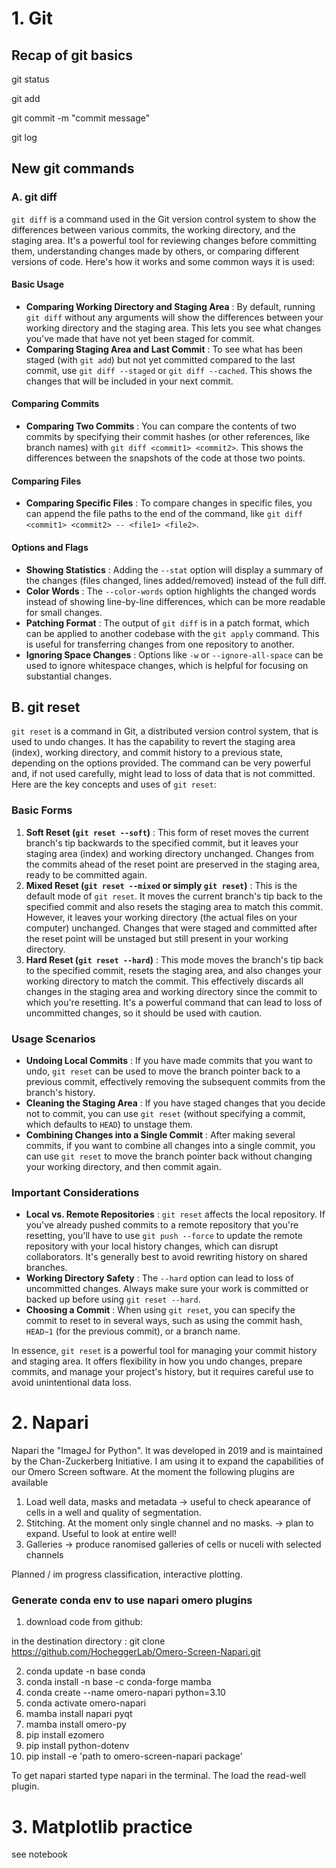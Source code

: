 # 1. Git

## Recap of git basics

git status

git add

git commit -m "commit message"

git log

## New git commands

### A. git diff

`git diff` is a command used in the Git version control system to show the differences between various commits, the working directory, and the staging area. It's a powerful tool for reviewing changes before committing them, understanding changes made by others, or comparing different versions of code. Here's how it works and some common ways it is used:

#### Basic Usage

* **Comparing Working Directory and Staging Area** : By default, running `git diff` without any arguments will show the differences between your working directory and the staging area. This lets you see what changes you've made that have not yet been staged for commit.
* **Comparing Staging Area and Last Commit** : To see what has been staged (with `git add`) but not yet committed compared to the last commit, use `git diff --staged` or `git diff --cached`. This shows the changes that will be included in your next commit.

#### Comparing Commits

* **Comparing Two Commits** : You can compare the contents of two commits by specifying their commit hashes (or other references, like branch names) with `git diff <commit1> <commit2>`. This shows the differences between the snapshots of the code at those two points.

#### Comparing Files

* **Comparing Specific Files** : To compare changes in specific files, you can append the file paths to the end of the command, like `git diff <commit1> <commit2> -- <file1> <file2>`.

#### Options and Flags

* **Showing Statistics** : Adding the `--stat` option will display a summary of the changes (files changed, lines added/removed) instead of the full diff.
* **Color Words** : The `--color-words` option highlights the changed words instead of showing line-by-line differences, which can be more readable for small changes.
* **Patching Format** : The output of `git diff` is in a patch format, which can be applied to another codebase with the `git apply` command. This is useful for transferring changes from one repository to another.
* **Ignoring Space Changes** : Options like `-w` or `--ignore-all-space` can be used to ignore whitespace changes, which is helpful for focusing on substantial changes.

## B. git reset

`git reset` is a command in Git, a distributed version control system, that is used to undo changes. It has the capability to revert the staging area (index), working directory, and commit history to a previous state, depending on the options provided. The command can be very powerful and, if not used carefully, might lead to loss of data that is not committed. Here are the key concepts and uses of `git reset`:

### Basic Forms

1. **Soft Reset (`git reset --soft`)** : This form of reset moves the current branch's tip backwards to the specified commit, but it leaves your staging area (index) and working directory unchanged. Changes from the commits ahead of the reset point are preserved in the staging area, ready to be committed again.
2. **Mixed Reset (`git reset --mixed` or simply `git reset`)** : This is the default mode of `git reset`. It moves the current branch's tip back to the specified commit and also resets the staging area to match this commit. However, it leaves your working directory (the actual files on your computer) unchanged. Changes that were staged and committed after the reset point will be unstaged but still present in your working directory.
3. **Hard Reset (`git reset --hard`)** : This mode moves the branch's tip back to the specified commit, resets the staging area, and also changes your working directory to match the commit. This effectively discards all changes in the staging area and working directory since the commit to which you're resetting. It's a powerful command that can lead to loss of uncommitted changes, so it should be used with caution.

### Usage Scenarios

* **Undoing Local Commits** : If you have made commits that you want to undo, `git reset` can be used to move the branch pointer back to a previous commit, effectively removing the subsequent commits from the branch's history.
* **Cleaning the Staging Area** : If you have staged changes that you decide not to commit, you can use `git reset` (without specifying a commit, which defaults to `HEAD`) to unstage them.
* **Combining Changes into a Single Commit** : After making several commits, if you want to combine all changes into a single commit, you can use `git reset` to move the branch pointer back without changing your working directory, and then commit again.

### Important Considerations

* **Local vs. Remote Repositories** : `git reset` affects the local repository. If you've already pushed commits to a remote repository that you're resetting, you'll have to use `git push --force` to update the remote repository with your local history changes, which can disrupt collaborators. It's generally best to avoid rewriting history on shared branches.
* **Working Directory Safety** : The `--hard` option can lead to loss of uncommitted changes. Always make sure your work is committed or backed up before using `git reset --hard`.
* **Choosing a Commit** : When using `git reset`, you can specify the commit to reset to in several ways, such as using the commit hash, `HEAD~1` (for the previous commit), or a branch name.

In essence, `git reset` is a powerful tool for managing your commit history and staging area. It offers flexibility in how you undo changes, prepare commits, and manage your project's history, but it requires careful use to avoid unintentional data loss.

# 2. Napari

Napari the "ImageJ for Python". It was developed in 2019 and is maintained by the Chan-Zuckerberg Initiative. I am using it to expand the capabilities of our Omero Screen software. At the moment the following plugins are available

1. Load well data, masks and metadata -> useful to check apearance of cells in a well and quality of segmentation.
2. Stitching. At the moment only single channel and no masks. -> plan to expand. Useful to look at entire well!
3. Galleries -> produce ranomised galleries of cells or nuceli with selected channels

Planned / im progress classification, interactive plotting.

### Generate conda env to use napari omero plugins

1. download code from github:

in the destination directory : git clone https://github.com/HocheggerLab/Omero-Screen-Napari.git

2. conda update -n base conda
3. conda install -n base -c conda-forge mamba
4. conda create --name omero-napari python=3.10
5. conda activate omero-napari
6. mamba install napari pyqt
7. mamba install omero-py
8. pip install ezomero
9. pip install python-dotenv
10. pip install -e 'path to omero-screen-napari package'

To get napari started type napari in the terminal. The load the read-well plugin.

# 3. Matplotlib practice

see notebook
